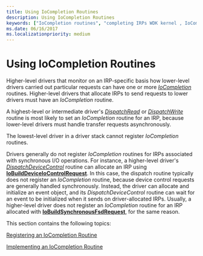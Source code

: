 ```yaml
---
title: Using IoCompletion Routines
description: Using IoCompletion Routines
keywords: ["IoCompletion routines", "completing IRPs WDK kernel , IoCompletion routines", "completing IRPs WDK kernel , dispatch routines", "dispatch routines WDK kernel , completing IRPs"]
ms.date: 06/16/2017
ms.localizationpriority: medium
---
```


# Using IoCompletion Routines





Higher-level drivers that monitor on an IRP-specific basis how lower-level drivers carried out particular requests can have one or more [*IoCompletion*](/windows-hardware/drivers/ddi/wdm/nc-wdm-io_completion_routine) routines. Higher-level drivers that allocate IRPs to send requests to lower drivers must have an *IoCompletion* routine.

A highest-level or intermediate driver's [*DispatchRead*](/windows-hardware/drivers/ddi/wdm/nc-wdm-driver_dispatch) or [*DispatchWrite*](/windows-hardware/drivers/ddi/wdm/nc-wdm-driver_dispatch) routine is most likely to set an *IoCompletion* routine for an IRP, because lower-level drivers must handle transfer requests asynchronously.

The lowest-level driver in a driver stack cannot register *IoCompletion* routines.

Drivers generally do not register *IoCompletion* routines for IRPs associated with synchronous I/O operations. For instance, a higher-level driver's [*DispatchDeviceControl*](/windows-hardware/drivers/ddi/wdm/nc-wdm-driver_dispatch) routine can allocate an IRP using [**IoBuildDeviceIoControlRequest**](/windows-hardware/drivers/ddi/wdm/nf-wdm-iobuilddeviceiocontrolrequest). In this case, the dispatch routine typically does not register an *IoCompletion* routine, because device control requests are generally handled synchronously. Instead, the driver can allocate and initialize an event object, and its *DispatchDeviceControl* routine can wait for an event to be initialized when it sends on driver-allocated IRPs. Usually, a higher-level driver does not register an *IoCompletion* routine for an IRP allocated with [**IoBuildSynchronousFsdRequest**](/windows-hardware/drivers/ddi/wdm/nf-wdm-iobuildsynchronousfsdrequest), for the same reason.

This section contains the following topics:

[Registering an IoCompletion Routine](registering-an-iocompletion-routine.md)

[Implementing an IoCompletion Routine](implementing-an-iocompletion-routine.md)

 

